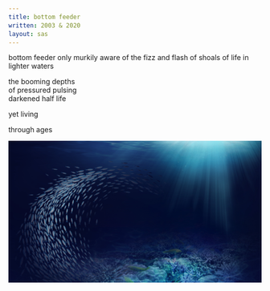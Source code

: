 ```yaml
---
title: bottom feeder
written: 2003 & 2020
layout: sas
---
```


<div class="poem">
bottom feeder  
only murkily aware  
of the fizz and flash  
of shoals of life  
in lighter waters  

the booming depths  
of pressured pulsing  
darkened half life  
  
yet living  

through ages  
</div>

!["sea"](/assets/images/bucket/deepSea.jpg "sea")
